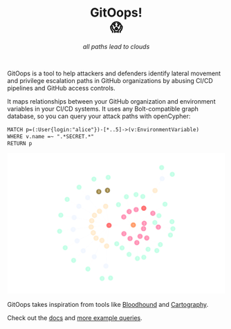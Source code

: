 <dl>
  <h1>
    <div align=center>GitOops!</div>
    <div align=center>😱</div>
  </h1>
  <p align="center"><i>all paths lead to clouds</i></p>
  <br />
</dl>

GitOops is a tool to help attackers and defenders identify lateral movement and privilege escalation paths in GitHub organizations by abusing CI/CD pipelines and GitHub access controls.

It maps relationships between your GitHub organization and environment variables in your CI/CD systems. It uses any Bolt-compatible graph database, so you can query your attack paths with openCypher:

```
MATCH p=(:User{login:"alice"})-[*..5]->(v:EnvironmentVariable)
WHERE v.name =~ ".*SECRET.*"
RETURN p
```

<dl>
  <p align="center">
    <img src="./docs/screenshot.png">
  </p>
</dl>

GitOops takes inspiration from tools like [Bloodhound](https://github.com/BloodHoundAD/BloodHound) and [Cartography](https://github.com/lyft/cartography).

Check out the [docs](docs/README.md) and [more example queries](./docs/examples.md).
